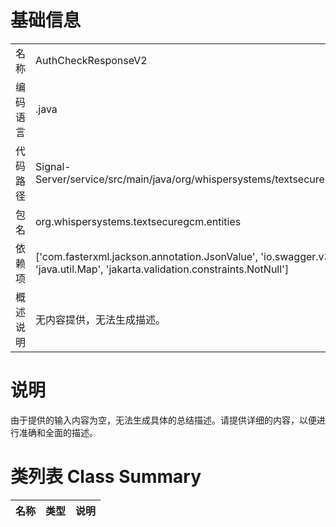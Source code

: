 # 基础信息

|      |      |
|------|------|
| 名称 | AuthCheckResponseV2 |
| 编码语言 | .java |
| 代码路径 | Signal-Server/service/src/main/java/org/whispersystems/textsecuregcm/entities/AuthCheckResponseV2.java |
| 包名 | org.whispersystems.textsecuregcm.entities |
| 依赖项 | ['com.fasterxml.jackson.annotation.JsonValue', 'io.swagger.v3.oas.annotations.media.Schema', 'java.util.Map', 'jakarta.validation.constraints.NotNull'] |
| 概述说明 | 无内容提供，无法生成描述。 |

# 说明

由于提供的输入内容为空，无法生成具体的总结描述。请提供详细的内容，以便进行准确和全面的描述。

# 类列表 Class Summary

| 名称   | 类型  | 说明 |
|-------|------|-------------|




